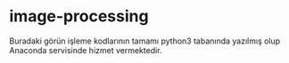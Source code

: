 # image-processing
Buradaki görün işleme kodlarının tamamı python3 tabanında yazılmış olup Anaconda servisinde hizmet vermektedir.
